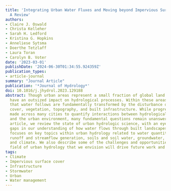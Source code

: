 ```yaml
---
title: 'Integrating Urban Water Fluxes and Moving beyond Impervious Surface Cover:
  A Review'
authors:
- Claire J. Oswald
- Christa Kelleher
- Sarah H. Ledford
- Kristina G. Hopkins
- Anneliese Sytsma
- Doerthe Tetzlaff
- Laura Toran
- Carolyn B. Voter
date: '2023-03-01'
publishDate: '2024-06-30T01:34:55.924359Z'
publication_types:
- article-journal
summary: "Journal Article"
publication: '*Journal of Hydrology*'
doi: 10.1016/j.jhydrol.2023.129188
abstract: Though urban areas represent a small fraction of global land cover, they
  have an outsized impact on hydrological processes. Within these areas, the pathways
  that water follows are fundamentally transformed by the disturbance of soils, land
  cover, vegetation, topography, and built infrastructure. While progress has been
  made across many cities to quantify interactions between hydrological processes
  and the urban environment, many fundamental questions remain unanswered. In this
  article, we review the state of urban hydrologic science, with an eye towards identifying
  gaps in our understanding of how water flows through built landscapes. Our review
  focuses on key topics within urban hydrology related to water quantity, including
  runoff and streamflow generation, soils and soil water, groundwater, vegetation,
  and climate. We also describe some of the challenges and opportunities within the
  field of urban hydrology that we envision will drive future work and collaboration.
tags:
- Climate
- Impervious surface cover
- Infrastructure
- Stormwater
- Urban
- Water management
---
```

